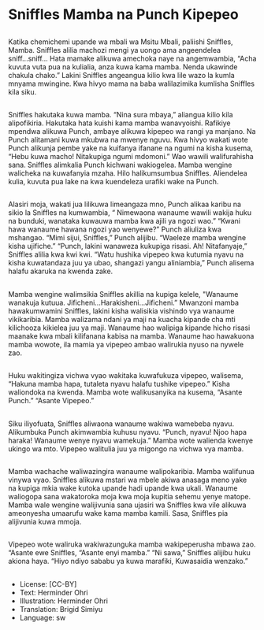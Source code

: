 # Sniffles Mamba na Punch Kipepeo

##
Katika chemichemi upande wa mbali wa Msitu Mbali,
paliishi Sniffles, Mamba. Sniffles alilia machozi mengi ya
uongo ama angeendelea sniff...sniff... Hata mamake
alikuwa amechoka naye na angemwambia, “Acha kuvuta
vuta pua na kulialia, anza kuwa kama mamba. Nenda
ukawinde chakula chako.”
Lakini Sniffles angeangua kilio kwa lile wazo la kumla
mnyama mwingine. Kwa hivyo mama na baba walilazimika
kumlisha Sniffles kila siku.


##

##
Sniffles hakutaka kuwa mamba. “Nina sura mbaya,”
aliangua kilio kila alipofikiria. Hakutaka hata kuishi kama
mamba wanavyoishi. Rafikiye mpendwa alikuwa Punch,
ambaye alikuwa kipepeo wa rangi ya manjano. Na Punch
alitamani kuwa mkubwa na mwenye nguvu.
Kwa hivyo wakati wote Punch alikunja pembe yake na
kuifanya ifanane na ngumi na kisha kusema, “Hebu kuwa
macho! Nitakupiga ngumi mdomoni.” Wao wawili
walifurahisha sana. Sniffles alimkalia Punch kichwani
wakiogelea. Mamba wengine walicheka na kuwafanyia
mzaha. Hilo halikumsumbua Sniffles. Aliendelea kulia,
kuvuta pua lake na kwa kuendeleza urafiki wake na Punch.


##

##
Alasiri moja, wakati jua lilikuwa limeangaza mno, Punch
alikaa karibu na sikio la Sniffles na kumwambia, “
Nimewaona wanaume wawili wakija huku na bunduki,
wanataka kuwauwa mamba kwa ajili ya ngozi wao.” “Kwani
hawa wanaume hawana ngozi yao wenyewe?” Punch
aliuliza kwa mshangao. “Mimi sijui, Sniffles,” Punch alijibu.
“Waeleze mamba wengine kisha ujifiche.” “Punch, lakini
wanaweza kukupiga risasi. Ah! Nitafanyaje,” Sniffles alilia
kwa kwi kwi.
“Watu hushika vipepeo kwa kutumia nyavu na kisha
kuwatandaza juu ya ubao, shangazi yangu aliniambia,”
Punch alisema halafu akaruka na kwenda zake.


##

##
Mamba wengine walimsikia Sniffles akillia na kupiga kelele,
"Wanaume wanakuja kutuua.
Jificheni...Harakisheni...Jificheni.” Mwanzoni mamba
hawakumwamini Sniffles, lakini kisha walisikia vishindo vya
wanaume vikikaribia. Mamba walizama ndani ya maji na
kuacha kipande cha mti kilichooza kikielea juu ya maji.
Wanaume hao walipiga kipande hicho risasi maanake kwa
mbali kilifanana kabisa na mamba. Wanaume hao
hawakuona mamba wowote, ila mamia ya vipepeo ambao
walirukia nyuso na nywele zao.


##

##
Huku wakitingiza vichwa vyao wakitaka
kuwafukuza vipepeo, walisema, “Hakuna
mamba hapa, tutaleta nyavu halafu tushike
vipepeo.” Kisha waliondoka na kwenda. Mamba
wote walikusanyika na kusema,
“Asante Punch.”
“Asante Vipepeo.”


##
Siku iliyofuata, Sniffles aliwaona wanaume
wakiwa wamebeba nyavu.
Alikumbuka Punch akimwambia kuhusu nyavu.
“Punch, nyavu! Njoo hapa haraka! Wanaume
wenye nyavu wamekuja.”
Mamba wote walienda kwenye ukingo wa mto.
Vipepeo walitulia juu ya migongo na vichwa
vya mamba.


##
Mamba wachache waliwazingira wanaume walipokaribia.
Mamba walifunua vinywa vyao.
Sniffles alikuwa mstari wa mbele akiwa anasaga meno
yake na kupiga mkia wake kutoka upande hadi upande kwa
ukali.
Wanaume waliogopa sana wakatoroka moja kwa moja
kupitia sehemu yenye matope.
Mamba wale wengine walijivunia sana ujasiri wa Sniffles
kwa vile alikuwa ameonyesha umaarufu wake kama
mamba kamili.
Sasa, Sniffles pia alijivunia kuwa mmoja.


##

##
Vipepeo wote waliruka wakiwazunguka mamba
wakipeperusha mbawa zao.
“Asante ewe Sniffles,
“Asante enyi mamba.”
“Ni sawa,” Sniffles alijibu huku akiona haya.
“Hiyo ndiyo sababu ya kuwa marafiki,
Kuwasaidia wenzako.”


##
* License: [CC-BY]
* Text: Herminder Ohri
* Illustration: Herminder Ohri
* Translation: Brigid Simiyu
* Language: sw
